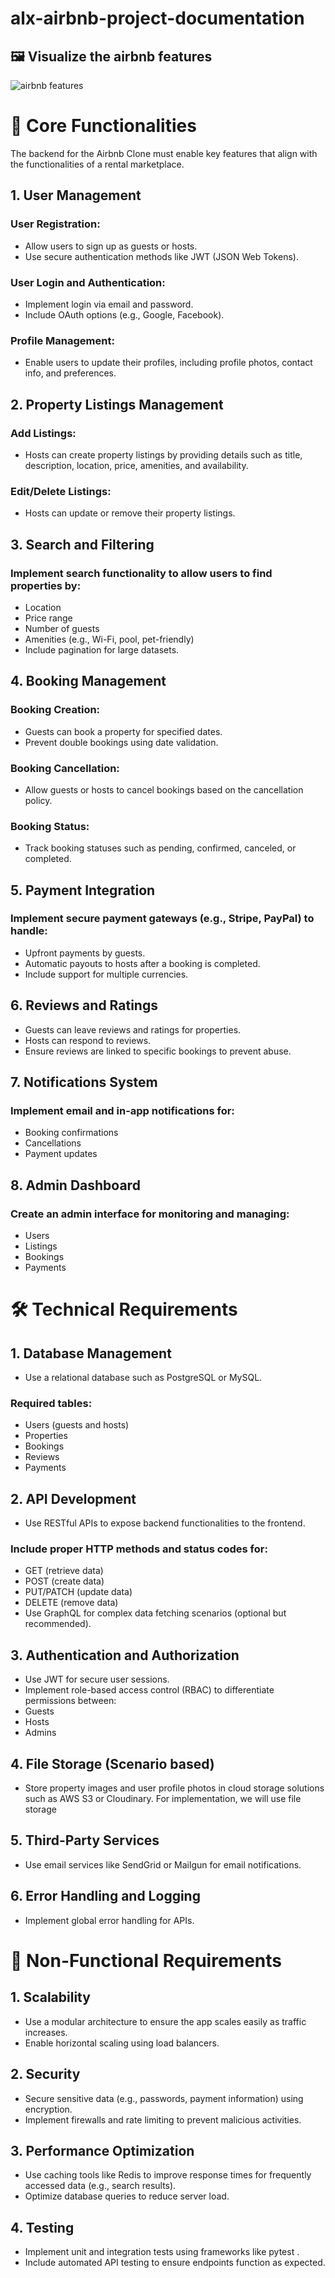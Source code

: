 # alx-airbnb-project-documentation

## 🖼️ Visualize the airbnb features
<img src="/features-and-functionalities/backend_features.png" alt="airbnb features">

# 🔑 Core Functionalities
The backend for the Airbnb Clone must enable key features that align with the functionalities of a rental marketplace.

## 1. User Management
### User Registration:
- Allow users to sign up as guests or hosts.
- Use secure authentication methods like JWT (JSON Web Tokens).
### User Login and Authentication:
- Implement login via email and password.
- Include OAuth options (e.g., Google, Facebook).
### Profile Management:
- Enable users to update their profiles, including profile photos, contact info, and preferences.
## 2. Property Listings Management
### Add Listings:
- Hosts can create property listings by providing details such as title, description, location, price, amenities, and availability.
### Edit/Delete Listings:
- Hosts can update or remove their property listings.
## 3. Search and Filtering
### Implement search functionality to allow users to find properties by:
- Location
- Price range
- Number of guests
- Amenities (e.g., Wi-Fi, pool, pet-friendly)
- Include pagination for large datasets.
## 4. Booking Management
### Booking Creation:
- Guests can book a property for specified dates.
- Prevent double bookings using date validation.
### Booking Cancellation:
- Allow guests or hosts to cancel bookings based on the cancellation policy.
### Booking Status:
- Track booking statuses such as pending, confirmed, canceled, or completed.
## 5. Payment Integration
### Implement secure payment gateways (e.g., Stripe, PayPal) to handle:
- Upfront payments by guests.
- Automatic payouts to hosts after a booking is completed.
- Include support for multiple currencies.
## 6. Reviews and Ratings
- Guests can leave reviews and ratings for properties.
- Hosts can respond to reviews.
- Ensure reviews are linked to specific bookings to prevent abuse.
## 7. Notifications System
### Implement email and in-app notifications for:
- Booking confirmations
- Cancellations
- Payment updates
## 8. Admin Dashboard
### Create an admin interface for monitoring and managing:
- Users
- Listings
- Bookings
- Payments


# 🛠️ Technical Requirements
## 1. Database Management
- Use a relational database such as PostgreSQL or MySQL.
### Required tables:
- Users (guests and hosts)
- Properties
- Bookings
- Reviews
- Payments
## 2. API Development
- Use RESTful APIs to expose backend functionalities to the frontend.
### Include proper HTTP methods and status codes for:
- GET (retrieve data)
- POST (create data)
- PUT/PATCH (update data)
- DELETE (remove data)
- Use GraphQL for complex data fetching scenarios (optional but recommended).
## 3. Authentication and Authorization
- Use JWT for secure user sessions.
- Implement role-based access control (RBAC) to differentiate permissions between:
-   Guests
-   Hosts
-   Admins
## 4. File Storage (Scenario based)
- Store property images and user profile photos in cloud storage solutions such as AWS S3 or Cloudinary. For implementation, we will use file storage
## 5. Third-Party Services
- Use email services like SendGrid or Mailgun for email notifications.
## 6. Error Handling and Logging
- Implement global error handling for APIs.


# 🚀 Non-Functional Requirements
## 1. Scalability
- Use a modular architecture to ensure the app scales easily as traffic increases.
- Enable horizontal scaling using load balancers.
## 2. Security
- Secure sensitive data (e.g., passwords, payment information) using encryption.
- Implement firewalls and rate limiting to prevent malicious activities.
## 3. Performance Optimization
- Use caching tools like Redis to improve response times for frequently accessed data (e.g., search results).
- Optimize database queries to reduce server load.
## 4. Testing
- Implement unit and integration tests using frameworks like pytest .
- Include automated API testing to ensure endpoints function as expected.